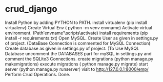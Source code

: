 # crud_django

Install Python by adding PYTHON to PATH.
install virtualenv (pip install virtualenv)
Create Virtual Env ( python -m venv envname)
Activate virtual environment. (Path'envname'\scripts\activate)
install requirements (pip install -r requirements.txt)
Open MySQL.
Create User as given in settings.py of project.  (DataBase Connection is commented for MySQL Connection)
Create database as given in settings.py of project. (To Use MySQL Database uncomment the DATABASES part for mySQL in settings.py and comment the SQLite3 Connections.
create migrations (python manage.py makemigrations)
execute migrations ( python manage.py migrate)
start server (python manage.py runserver)
visit to http://127.0.0.1:8000/emp/
Perform Crud Operations.
Done.
